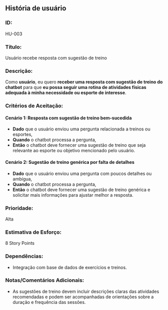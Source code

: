 ## História de usuário

### **ID:**

HU-003

### **Título:**

Usuário recebe resposta com sugestão de treino

### **Descrição:**

Como **usuário**, eu quero **receber uma resposta com sugestão de treino do chatbot** para que **eu possa seguir uma rotina de atividades físicas adequada à minha necessidade ou esporte de interesse**.

### **Critérios de Aceitação:**

#### Cenário 1: Resposta com sugestão de treino bem-sucedida

- **Dado** que o usuário enviou uma pergunta relacionada a treinos ou esportes,
- **Quando** o chatbot processa a pergunta,
- **Então** o chatbot deve fornecer uma sugestão de treino que seja relevante ao esporte ou objetivo mencionado pelo usuário.

#### Cenário 2: Sugestão de treino genérica por falta de detalhes

- **Dado** que o usuário enviou uma pergunta com poucos detalhes ou ambígua,
- **Quando** o chatbot processa a pergunta,
- **Então** o chatbot deve fornecer uma sugestão de treino genérica e solicitar mais informações para ajustar melhor a resposta.

### **Prioridade:**

Alta

### **Estimativa de Esforço:**

8 Story Points

### **Dependências:**

- Integração com base de dados de exercícios e treinos.

### **Notas/Comentários Adicionais:**

- As sugestões de treino devem incluir descrições claras das atividades recomendadas e podem ser acompanhadas de orientações sobre a duração e frequência das sessões.

